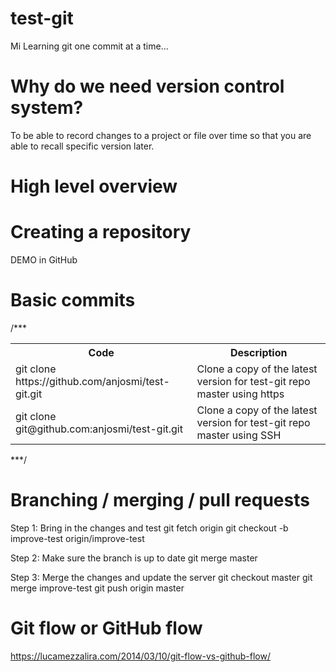 # test-git

Mi
Learning git one commit at a time...

# Why do we need version control system?
To be able to record changes to a project or file over time so that you are able to recall specific version later.

# High level overview


# Creating a repository
DEMO in GitHub

# Basic commits
/***
<table class="tg">
  <tr>
    <th class="tg-yw4l"><b>Code</b></th>
    <th class="tg-yw4l"><b>Description</b></th>
  </tr>
  <tr>
    <td class="tg-yw4l">git clone https://github.com/anjosmi/test-git.git</td>
    <td class="tg-yw4l">Clone a copy of the latest version for test-git repo master using https</td>
  </tr>
  <tr>
    <td class="tg-yw4l">git clone git@github.com:anjosmi/test-git.git</td>
    <td class="tg-yw4l">Clone a copy of the latest version for test-git repo master using SSH</td>
  </tr>
</table>
***/

# Branching / merging / pull requests

Step 1: Bring in the changes and test
git fetch origin
git checkout -b improve-test origin/improve-test

Step 2: Make sure the branch is up to date
git merge master

Step 3: Merge the changes and update the server
git checkout master
git merge improve-test
git push origin master


# Git flow or GitHub flow

https://lucamezzalira.com/2014/03/10/git-flow-vs-github-flow/


